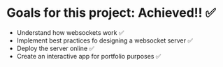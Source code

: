 # Goals for this project: Achieved!! ✅

* Understand how websockets work ✅
* Implement best practices fo designing a websocket server ✅
* Deploy the server online ✅
* Create an interactive app for portfolio purposes ✅
